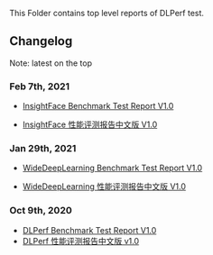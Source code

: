 This Folder contains top level reports of DLPerf test.

## Changelog
Note: latest on the top

### Feb 7th, 2021
- [InsightFace Benchmark Test Report V1.0]()

- [InsightFace 性能评测报告中文版 V1.0]()

### Jan 29th, 2021

- [WideDeepLearning Benchmark Test Report V1.0](WideDeepLearning/dlperf_wide_and_deep_test_report_v1.md)

- [WideDeepLearning 性能评测报告中文版 V1.0](WideDeepLearning/dlperf_wide_and_deep_test_report_v1_cn.md)

### Oct 9th, 2020
- [DLPerf Benchmark Test Report V1.0](dlperf_benchmark_test_report_v1.md) 
- [DLPerf 性能评测报告中文版 v1.0](dlperf_benchmark_test_report_v1_cn.md)

